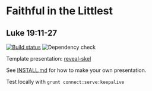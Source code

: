 # Faithful in the Littlest
## Luke 19:11-27

[![Build status](https://github.com/sermons/little/actions/workflows/build.yml/badge.svg)](https://github.com/sermons/little/actions/workflows/build.yml)
![Dependency check](https://img.shields.io/librariesio/github/sermons/reveal-skel)

Template presentation: [reveal-skel](https://github.com/sermons/reveal-skel)

See [INSTALL.md](INSTALL.md)
for how to make your own presentation.

Test locally with `grunt connect:serve:keepalive`

